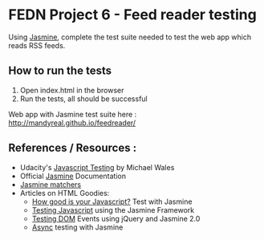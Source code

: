 # FEDN Project 6 - Feed reader testing

Using [Jasmine](http://jasmine.github.io/), complete the test suite needed to test the web app which reads RSS feeds.

## How to run the tests

1. Open index.html in the browser
2. Run the tests, all should be successful 

Web app with Jasmine test suite here :  http://mandyreal.github.io/feedreader/

## References / Resources :

- Udacity's [Javascript Testing](https://www.udacity.com/course/ud549) by Michael Wales
- Official [Jasmine](http://jasmine.github.io/) Documentation
- [Jasmine matchers] 
- Articles on HTML Goodies:
  - [How good is your Javascript?] Test with Jasmine
  - [Testing Javascript] using the Jasmine Framework 
  - [Testing DOM] Events using jQuery and Jasmine 2.0
  - [Async] testing with Jasmine


[Jasmine matchers]:https://github.com/jasmine/jasmine/tree/master/src/core/matchers
[Async]:http://www.htmlgoodies.com/beyond/javascript/stips/using-jasmine-2.0s-new-done-function-to-test-asynchronous-processes.html
[How good is your Javascript?]:http://www.webdesignermag.co.uk/how-good-is-your-javscript-test-with-jasmine/
[Testing Javascript]:http://www.htmlgoodies.com/beyond/javascript/testing-javascript-using-the-jasmine-framework.html
[Testing DOM]:http://www.htmlgoodies.com/beyond/javascript/js-ref/testing-dom-events-using-jquery-and-jasmine-2.0.html